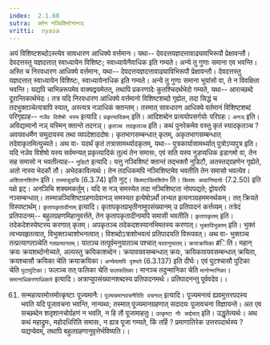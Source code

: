 ```yaml
---
index:  2.1.60
sutra:  क्तेन नञ्विशिष्टेनानञ्
vritti:  nyasa
---
```


अयं विशिष्टशब्दोऽस्त्येव सावधारण आधिक्ये वर्त्तमानः। यथा-- देवदत्तयज्ञदत्तावाढ्यावभिरूपौ प्रेक्षावन्तौ। देवदत्तस्तु यज्ञदत्तात् स्वाध्यायेन विशिष्टः; स्वाध्यायेनैवाधिक इति गम्यते। अन्ये तु गुणाः समाना एव भवन्ति। अस्ति च निरवधारण आधिक्ये वर्त्तमानः, यथा-- देवदत्तयज्ञदत्तावाढ्याविभिरूपौ प्रेक्षावन्तौ। देवदत्तस्तु यज्ञदत्तात् स्वाध्यायेन विशिष्टः, स्वाध्यायेनाधिक इति गम्यते। अन्ये तु गुणाः समाना भूयांसो वा, ते न विवक्षिता भवन्ति। यद्यपि चाभिन्नरूपमेव वाक्यद्वयमेतत्, तथापि प्रकरणादेः कुतश्चिदर्थभेदो गम्यते, यथा-- आराच्छब्दे दूरान्तिकार्थभेदः। तत्र यदि निरवधारण आधिक्ये वर्त्तमानो विशिष्टशब्दो गृह्येत, तदा सिद्धं च तदभुक्तञ्चेत्यत्रापि स्यात्, अस्त्यत्र नञाधिकं क्तान्तम्। तस्मात् सावधारण आधिक्ये वर्तमानं विशिष्टशब्दं परिगृह्याह-- `नञैव विशेषो यस्य` इत्यादि। `प्रकृत्यादिकम्` इति। आदिशब्देन प्रत्ययोपसर्गयोः परिग्रहः। `अनञ्` इति। अविद्यामानो नञ् यस्मिन् क्तान्ते तदनञ्। `कृतञ्च तदकृतञ्च` इति। कथं पुनरेकमेव वस्तु कृतं स्यादकृतञ्च ? अवयवधर्मेण समुदायस्य तथा व्यपदेशाददोषः। कृतभागसम्बन्धात् कृतम्, अकृतभागसम्बन्धात् तदेवाकृतमित्यु्च्यते। अथ वा- यदर्थं कृतं तत्रासामर्थ्यादकृतम्, यथा-- पुत्रकार्यासामर्थ्यात् पुत्रोऽप्यपुत्र इति। यदि नञेव विशेषो यस्य सर्वमन्यत् प्रकृत्यादिकं तुल्यं तेन समासः, एवं सति यस्य नुडप्यधिक इडागमो वा, तेन सह समासो न भवतीत्याह-- `नुडिटौ` इत्यादि। यत्तु नञ्विशिष्टं क्तान्तं तद्भक्तौ नुडिटौ, अतस्तद्ग्रहणेन गृह्येते, अतो नास्य भेदकौ तौ। अभेदकावित्यर्थः। तेन तदधिकमपि नञ्विशिष्टमेव भवतीति तेन समासो भवत्येव। `अशितानशितेन` इति। `तस्मान्नुडचि` (6.3.74) इति नुट्। `क्लिष्टाक्लिशितेन` ति। `क्लिशः क्त्वानिष्ठयोः`
(7.2.50) इति पक्षे इट्। अनञिचि शक्यमकर्तुम्। यदि स नञ् समस्येत तदा नञ्विशिष्टता नोपपद्यते; द्वोयरपि नञ्सम्बन्धात्। तस्मान्नञ्विशिष्टग्रहणादेवानञ् समस्यत इत्येषोऽर्थो लभ्यत इत्यनञ्ग्रहममनर्थकम्। तत् क्रियते विस्पष्टार्थम्।
`कृतापकृतादीनाम्` इत्यादि। कृतापकृतप्रभृतीनामुपसंख्यानम् उ प्रतिपादनं कर्त्तव्यम्। तत्रेदं प्रतिपादनम्-- बहुलग्रहणमिहानुवर्त्तते, तेन कृतापकृतादीनामपि समासी भवतीति। `कृतापकृतम्` इति। तदेकदेशस्येष्टस्य करणात् कृतम्। अपकृतञ्च तदेकदशस्यानभिमतस्य करणात्। `भुक्तविभुक्तम्` इति। भुक्तं त्वभ्यवहृतत्वात्, विभुक्तञ्चाशोभनत्वात्। विशब्दोऽत्राशोभवत्वं प्रतिपादयति विरूपवत्। अथ वा- भुक्तञ्च तत्प्रत्यागतञ्चेति `गतप्रत्यागतम्`। यातञ्च तत्पूर्वमनुयातञ्च पश्चात् `यातानुयातम्`। `क्रयाक्रयिका` #िति। महान् क्रयः क्रयशब्दोनोच्यते, अल्पस्तु क्रयिकाशब्देन। क्रयावयवसम्बन्धात् क्रयः, क्रयिकावयवसम्बन्धात् क्रयिता, क्रयश्चासौ क्रयिका चेति क्रयाक्रयिका। `अन्येमामपि दृश्यते` (6.3.137) इति दीर्घः। एवं पुटश्चासौ पुटिका चेति `पुटापुटिका`। फलञ्च तत् फलिका चेति `फलफलिका`। मानञ्च तदुन्मानिका चेति `मानोन्मानिका`। `समानाधिकरणाधिकारे` इत्यादि। अत्राप्युपसंख्यानशब्दस्य प्रतिपादनमर्थः। प्रतिपादनन्तु पूर्ववदेव।।

61. सन्महत्परमोत्तमोत्कृष्टाः पूज्यमानैः।
`पूज्यचमानवचनैरिति वचनात्` इत्यादि। पूज्यमनत्वं ह्यवमुत्तरपदस्य भवति यदि पूजावचना भवन्ति, नान्यथा; तस्मात् पूज्यमानग्रहणात् सदादयः पूजावचना विज्ञायन्ते। अत एव सच्छब्देन शतृशानचोर्ग्रहणं न भवति, न हि तौ पूजामाहतुः। `उत्कृष्टा गौः कर्द्दमात्` इति। उद्धृतेत्यर्थः। अथ कथं महाद्रुमः, महोदधिरिति समासः, न ह्यत्र पूजा गम्यते, किं तर्हि ? प्रमाणातिरेक उत्तरपदार्थस्य ? यद्यप्येवम्, तथापि बहुलग्रहणानुवृत्तेर्भविष्यति।।

